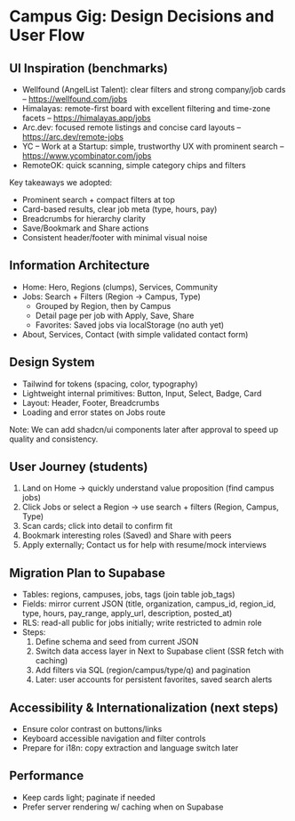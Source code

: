 # Campus Gig: Design Decisions and User Flow

## UI Inspiration (benchmarks)
- Wellfound (AngelList Talent): clear filters and strong company/job cards – https://wellfound.com/jobs
- Himalayas: remote-first board with excellent filtering and time-zone facets – https://himalayas.app/jobs
- Arc.dev: focused remote listings and concise card layouts – https://arc.dev/remote-jobs
- YC – Work at a Startup: simple, trustworthy UX with prominent search – https://www.ycombinator.com/jobs
- RemoteOK: quick scanning, simple category chips and filters

Key takeaways we adopted:
- Prominent search + compact filters at top
- Card-based results, clear job meta (type, hours, pay)
- Breadcrumbs for hierarchy clarity
- Save/Bookmark and Share actions
- Consistent header/footer with minimal visual noise

## Information Architecture
- Home: Hero, Regions (clumps), Services, Community
- Jobs: Search + Filters (Region → Campus, Type)
  - Grouped by Region, then by Campus
  - Detail page per job with Apply, Save, Share
  - Favorites: Saved jobs via localStorage (no auth yet)
- About, Services, Contact (with simple validated contact form)

## Design System
- Tailwind for tokens (spacing, color, typography)
- Lightweight internal primitives: Button, Input, Select, Badge, Card
- Layout: Header, Footer, Breadcrumbs
- Loading and error states on Jobs route

Note: We can add shadcn/ui components later after approval to speed up quality and consistency.

## User Journey (students)
1) Land on Home → quickly understand value proposition (find campus jobs)
2) Click Jobs or select a Region → use search + filters (Region, Campus, Type)
3) Scan cards; click into detail to confirm fit
4) Bookmark interesting roles (Saved) and Share with peers
5) Apply externally; Contact us for help with resume/mock interviews

## Migration Plan to Supabase
- Tables: regions, campuses, jobs, tags (join table job_tags)
- Fields: mirror current JSON (title, organization, campus_id, region_id, type, hours, pay_range, apply_url, description, posted_at)
- RLS: read-all public for jobs initially; write restricted to admin role
- Steps:
  1) Define schema and seed from current JSON
  2) Switch data access layer in Next to Supabase client (SSR fetch with caching)
  3) Add filters via SQL (region/campus/type/q) and pagination
  4) Later: user accounts for persistent favorites, saved search alerts

## Accessibility & Internationalization (next steps)
- Ensure color contrast on buttons/links
- Keyboard accessible navigation and filter controls
- Prepare for i18n: copy extraction and language switch later

## Performance
- Keep cards light; paginate if needed
- Prefer server rendering w/ caching when on Supabase


